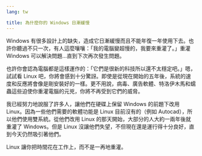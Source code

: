 ```yaml
---
lang: tw

title: 為什麼你的 Windows 日漸緩慢
---
```


Windows 有很多設計上的缺失，造成它日漸緩慢而且不能年復一年使用下去。也許你聽過不只一次，有人這麼嚷嚷：「我的電腦變超慢的，我要來重灌了。」重灌 Windows 可以解決問題…直到下次再次發生問題。

也許你會認為電腦都是這樣運作的：「它們是很新的科技所以還不太穩定吧。」嗯，試試看 Linux 吧，你將會感到十分驚訝。即使是從現在開始的五年後，系統的速度和反應將會像是剛安裝好的一樣。更不用說，病毒、廣告軟體、特洛伊木馬和蠕蟲這些迫使你重灌電腦的元兇，你將不再受到它們的威脅。

我已經努力地說服了許多人，讓他們在硬碟上保留 Windows 的前題下改用 Linux。因為一些他們需要的軟體功能是 Linux 目前沒有的（例如 Autocad），所以他們使用雙系統。從他們改用 Linux 的那天開始，大部分的人大約一兩年後就重灌了 Windows。但是 Linux 沒讓他們失望，不但現在還是運行得十分良好，直到今天仍然吸引著他們。

Linux 讓你把時間花在工作上，而不是一再地重灌。




